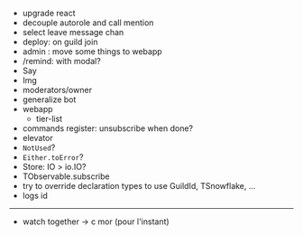- upgrade react
- decouple autorole and call mention
- select leave message chan
- deploy: on guild join
- admin : move some things to webapp
- /remind: with modal?
- Say
- Img
- moderators/owner
- generalize bot
- webapp
  - tier-list
- commands register: unsubscribe when done?
- elevator
- `NotUsed`?
- `Either.toError`?
- Store: IO > io.IO?
- TObservable.subscribe
- try to override declaration types to use GuildId, TSnowflake, ...
- logs id

---

- watch together -> c mor (pour l'instant)
